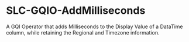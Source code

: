 # SLC-GQIO-AddMilliseconds
A GQI Operator that adds Milliseconds to the Display Value of a DataTime column, while retaining the Regional and Timezone information.
